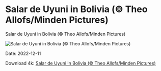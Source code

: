 # Salar de Uyuni in Bolivia (© Theo Allofs/Minden Pictures)

Salar de Uyuni in Bolivia (© Theo Allofs/Minden Pictures)

![Salar de Uyuni in Bolivia (© Theo Allofs/Minden Pictures)](https://bing.com/th?id=OHR.SaltDesert_EN-US2123050087_UHD.jpg&w=1024&h=576)

Date: 2022-12-11

Download 4k: [Salar de Uyuni in Bolivia (© Theo Allofs/Minden Pictures)](https://bing.com/th?id=OHR.SaltDesert_EN-US2123050087_UHD.jpg)

